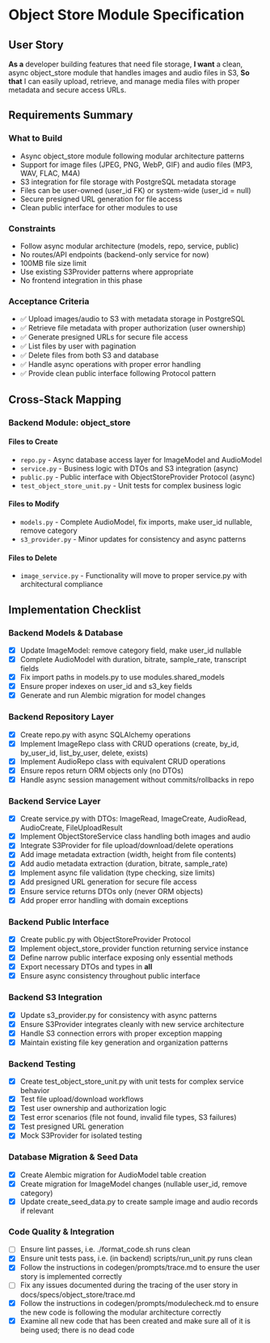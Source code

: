 # Object Store Module Specification

## User Story

**As a** developer building features that need file storage,
**I want** a clean, async object_store module that handles images and audio files in S3,
**So that** I can easily upload, retrieve, and manage media files with proper metadata and secure access URLs.

## Requirements Summary

### What to Build
- Async object_store module following modular architecture patterns
- Support for image files (JPEG, PNG, WebP, GIF) and audio files (MP3, WAV, FLAC, M4A)
- S3 integration for file storage with PostgreSQL metadata storage
- Files can be user-owned (user_id FK) or system-wide (user_id = null)
- Secure presigned URL generation for file access
- Clean public interface for other modules to use

### Constraints
- Follow async modular architecture (models, repo, service, public)
- No routes/API endpoints (backend-only service for now)
- 100MB file size limit
- Use existing S3Provider patterns where appropriate
- No frontend integration in this phase

### Acceptance Criteria
- ✅ Upload images/audio to S3 with metadata storage in PostgreSQL
- ✅ Retrieve file metadata with proper authorization (user ownership)
- ✅ Generate presigned URLs for secure file access
- ✅ List files by user with pagination
- ✅ Delete files from both S3 and database
- ✅ Handle async operations with proper error handling
- ✅ Provide clean public interface following Protocol pattern

## Cross-Stack Mapping

### Backend Module: object_store

#### Files to Create
- `repo.py` - Async database access layer for ImageModel and AudioModel
- `service.py` - Business logic with DTOs and S3 integration (async)
- `public.py` - Public interface with ObjectStoreProvider Protocol (async)
- `test_object_store_unit.py` - Unit tests for complex business logic

#### Files to Modify
- `models.py` - Complete AudioModel, fix imports, make user_id nullable, remove category
- `s3_provider.py` - Minor updates for consistency and async patterns

#### Files to Delete
- `image_service.py` - Functionality will move to proper service.py with architectural compliance

## Implementation Checklist

### Backend Models & Database
- [x] Update ImageModel: remove category field, make user_id nullable
- [x] Complete AudioModel with duration, bitrate, sample_rate, transcript fields
- [x] Fix import paths in models.py to use modules.shared_models
- [x] Ensure proper indexes on user_id and s3_key fields
- [x] Generate and run Alembic migration for model changes

### Backend Repository Layer
- [x] Create repo.py with async SQLAlchemy operations
- [x] Implement ImageRepo class with CRUD operations (create, by_id, by_user_id, list_by_user, delete, exists)
- [x] Implement AudioRepo class with equivalent CRUD operations
- [x] Ensure repos return ORM objects only (no DTOs)
- [x] Handle async session management without commits/rollbacks in repo

### Backend Service Layer
- [x] Create service.py with DTOs: ImageRead, ImageCreate, AudioRead, AudioCreate, FileUploadResult
- [x] Implement ObjectStoreService class handling both images and audio
- [x] Integrate S3Provider for file upload/download/delete operations
- [x] Add image metadata extraction (width, height from file contents)
- [x] Add audio metadata extraction (duration, bitrate, sample_rate)
- [x] Implement async file validation (type checking, size limits)
- [x] Add presigned URL generation for secure file access
- [x] Ensure service returns DTOs only (never ORM objects)
- [x] Add proper error handling with domain exceptions

### Backend Public Interface
- [x] Create public.py with ObjectStoreProvider Protocol
- [x] Implement object_store_provider function returning service instance
- [x] Define narrow public interface exposing only essential methods
- [x] Export necessary DTOs and types in __all__
- [x] Ensure async consistency throughout public interface

### Backend S3 Integration
- [x] Update s3_provider.py for consistency with async patterns
- [x] Ensure S3Provider integrates cleanly with new service architecture
- [x] Handle S3 connection errors with proper exception mapping
- [x] Maintain existing file key generation and organization patterns

### Backend Testing
- [x] Create test_object_store_unit.py with unit tests for complex service behavior
- [x] Test file upload/download workflows
- [x] Test user ownership and authorization logic
- [x] Test error scenarios (file not found, invalid file types, S3 failures)
- [x] Test presigned URL generation
- [x] Mock S3Provider for isolated testing

### Database Migration & Seed Data
- [x] Create Alembic migration for AudioModel table creation
- [x] Create migration for ImageModel changes (nullable user_id, remove category)
- [x] Update create_seed_data.py to create sample image and audio records if relevant

### Code Quality & Integration
- [ ] Ensure lint passes, i.e. ./format_code.sh runs clean
- [x] Ensure unit tests pass, i.e. (in backend) scripts/run_unit.py runs clean
- [x] Follow the instructions in codegen/prompts/trace.md to ensure the user story is implemented correctly
- [ ] Fix any issues documented during the tracing of the user story in docs/specs/object_store/trace.md
- [x] Follow the instructions in codegen/prompts/modulecheck.md to ensure the new code is following the modular architecture correctly
- [x] Examine all new code that has been created and make sure all of it is being used; there is no dead code
